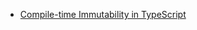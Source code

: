 - [Compile-time Immutability in TypeScript](https://www.sitepoint.com/compile-time-immutability-in-typescript/)

